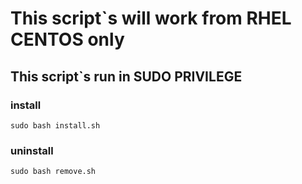 # This script`s will work from **RHEL** **CENTOS** only

## **This script`s run in SUDO PRIVILEGE**

### install 

```shell
sudo bash install.sh
```
### uninstall 

```shell
sudo bash remove.sh
```
